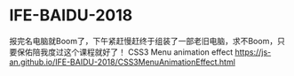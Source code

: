 # IFE-BAIDU-2018
报完名电脑就Boom了，下午紧赶慢赶终于组装了一部老旧电脑，求不Boom，只要保佑陪我度过这个课程就好了！
CSS3 Menu animation effect
https://js-an.github.io/IFE-BAIDU-2018/CSS3MenuAnimationEffect.html

